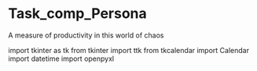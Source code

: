 # Task_comp_Persona
A measure of productivity in this world of chaos

import tkinter as tk
from tkinter import ttk
from tkcalendar import Calendar
import datetime
import openpyxl
